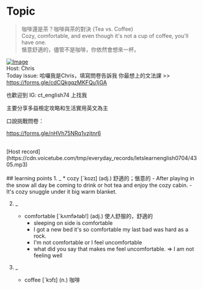 # Topic

> 咖啡還是茶？咖啡與茶的對決 (Tea vs. Coffee) <br>
> Cozy, comfortable, and even though it's not a cup of coffee, you'll have one. <br>
> 愜意舒適的，儘管不是咖啡，你依然會想來一杯。 <br>

[![Image](https://cdn.voicetube.com/assets/thumbnails/4bK75j2Z1uw.jpg)](https://www.youtube.com/embed/4bK75j2Z1uw?rel=0&showinfo=0&cc_load_policy=0&controls=1&autoplay=1&iv_load_policy=3&playsinline=1&wmode=transparent&start=146&end=154&enablejsapi=1&origin=https://tw.voicetube.com&widgetid=1)<br>
Host: Chris
<br>Today issue: 哈囉我是Chris，填寫問卷告訴我 你最想上的文法課 >> https://forms.gle/cdCQkgqzMKFQu1jGA



也歡迎到 IG: ct_english74 上找我

主要分享多益檢定攻略和生活實用英文為主



口說挑戰問卷：

https://forms.gle/nHVh75NRq1vzjtnr6


<br>
[Host record](https://cdn.voicetube.com/tmp/everyday_records/letslearnenglish0704/4305.mp3)
<br><br>
## learning points
1. _
	* cozy [ˋkozɪ] (adj.) 舒適的；愜意的
		- After playing in the snow all day be coming to drink or hot tea and enjoy the cozy cabin.
		- It's cozy snuggle under it big warm blanket.

2. _
	* comfortable [ˋkʌmfɚtəb!] (adj.) 使人舒服的，舒適的
		- sleeping on side is comfortable
		- I got a new bed it's so comfortable my last bad was hard as a rock.
		- I'm not comfortable or I feel uncomfortable
		- what did you say that makes me feel uncomfortable. => I am not feeling well

3. _
	* coffee [ˋkɔfɪ] (n.) 咖啡
